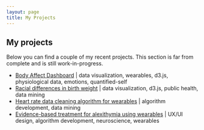 ```yaml
---
layout: page
title: My Projects
---
```


<!-- Text stuff -->
<!-- <h1>IN PROGRESS</h1> -->
<h2>My projects</h2>
<p>Below you can find a couple of my recent projects. This section is far from complete and is still work-in-progress. </p>



<ul>
<li><a href="https://maciejkos.github.io/2018/01/01/body-affect-dashboard.html">Body Affect Dashboard</a> | data visualization, wearables, d3.js, physiological data, emotions, quantified-self </li>
<li><a href="https://maciejkos.github.io/2018/01/01/racial_differences_in_birth_weight.html">Racial differences in birth weight</a> | data visualization, d3.js, public health, data mining</li>
<li><a href="https://maciejkos.github.io/2018/01/01/heart-rate-data-cleaning-algorithm-for-wearables.html">Heart rate data cleaning algorithm for wearables</a> | algorithm development, data mining</li>
<li><a href="https://maciejkos.github.io/2018/01/01/evidence-based-treatment-for-alexithymia-using-wearables.html">Evidence-based treatment for alexithymia using wearables</a> | UX/UI design, algorithm development, neuroscience, wearables</li>
<br/>
